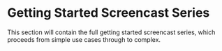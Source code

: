# Getting Started Screencast Series

This section will contain the full getting started screencast series, which proceeds from simple use cases through to complex.
